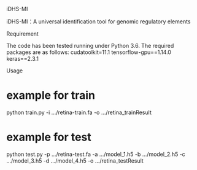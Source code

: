 iDHS-MI

iDHS-MI：A universal identification tool for genomic regulatory elements

Requirement

The code has been tested running under Python 3.6.
The required packages are as follows:
cudatoolkit=11.1
tensorflow-gpu==1.14.0
keras==2.3.1

Usage

# example for train
python train.py -i .../retina-train.fa -o .../retina_trainResult
# example for test
python test.py -p .../retina-test.fa -a .../model_1.h5 -b .../model_2.h5 -c .../model_3.h5 -d .../model_4.h5 -o .../retina_testResult
